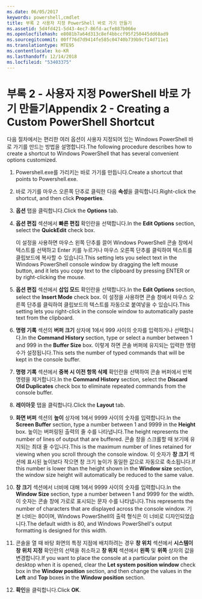 ```yaml
---
ms.date: 06/05/2017
keywords: powershell,cmdlet
title: 부록 2 사용자 지정 PowerShell 바로 가기 만들기
ms.assetid: 5d4fd421-5d43-4ec7-86fd-acfe887b066e
ms.openlocfilehash: e8081b7a64d313c8ef4bbccf95f250445dd68ad9
ms.sourcegitcommit: 00ff76d7d9414fe585c04740b739b9cf14d711e1
ms.translationtype: MTE95
ms.contentlocale: ko-KR
ms.lasthandoff: 12/14/2018
ms.locfileid: "53403375"
---
```

# <a name="appendix-2---creating-a-custom-powershell-shortcut"></a><span data-ttu-id="e166d-103">부록 2 - 사용자 지정 PowerShell 바로 가기 만들기</span><span class="sxs-lookup"><span data-stu-id="e166d-103">Appendix 2 - Creating a Custom PowerShell Shortcut</span></span>

<span data-ttu-id="e166d-104">다음 절차에서는 편리한 여러 옵션이 사용자 지정되어 있는 Windows PowerShell 바로 가기를 만드는 방법을 설명합니다.</span><span class="sxs-lookup"><span data-stu-id="e166d-104">The following procedure describes how to create a shortcut to Windows PowerShell that has several convenient options customized.</span></span>

1. <span data-ttu-id="e166d-105">Powershell.exe를 가리키는 바로 가기를 만듭니다.</span><span class="sxs-lookup"><span data-stu-id="e166d-105">Create a shortcut that points to Powershell.exe.</span></span>

2. <span data-ttu-id="e166d-106">바로 가기를 마우스 오른쪽 단추로 클릭한 다음 **속성**을 클릭합니다.</span><span class="sxs-lookup"><span data-stu-id="e166d-106">Right-click the shortcut, and then click **Properties**.</span></span>

3. <span data-ttu-id="e166d-107">**옵션** 탭을 클릭합니다.</span><span class="sxs-lookup"><span data-stu-id="e166d-107">Click the **Options** tab.</span></span>

4. <span data-ttu-id="e166d-108">**옵션 편집** 섹션에서 **빠른 편집** 확인란을 선택합니다.</span><span class="sxs-lookup"><span data-stu-id="e166d-108">In the **Edit Options** section, select the **QuickEdit** check box.</span></span>

    <span data-ttu-id="e166d-109">이 설정을 사용하면 마우스 왼쪽 단추를 끌어 Windows PowerShell 콘솔 창에서 텍스트를 선택하고 Enter 키를 누르거나 마우스 오른쪽 단추를 클릭하여 텍스트를 클립보드에 복사할 수 있습니다.</span><span class="sxs-lookup"><span data-stu-id="e166d-109">This setting lets you select text in the Windows PowerShell console window by dragging the left mouse button, and it lets you copy text to the clipboard by pressing ENTER or by right-clicking the mouse.</span></span>

5. <span data-ttu-id="e166d-110">**옵션 편집** 섹션에서 **삽입 모드** 확인란을 선택합니다.</span><span class="sxs-lookup"><span data-stu-id="e166d-110">In the **Edit Options** section, select the **Insert Mode** check box.</span></span> <span data-ttu-id="e166d-111">이 설정을 사용하면 콘솔 창에서 마우스 오른쪽 단추를 클릭하여 클립보드의 텍스트를 자동으로 붙여넣을 수 있습니다.</span><span class="sxs-lookup"><span data-stu-id="e166d-111">This setting lets you right-click in the console window to automatically paste text from the clipboard.</span></span>

6. <span data-ttu-id="e166d-112">**명령 기록** 섹션의 **버퍼 크기** 상자에 1에서 999 사이의 숫자를 입력하거나 선택합니다.</span><span class="sxs-lookup"><span data-stu-id="e166d-112">In the **Command History** section, type or select a number between 1 and 999 in the **Buffer Size** box.</span></span> <span data-ttu-id="e166d-113">이렇게 하면 콘솔 버퍼에 유지되는 입력한 명령 수가 설정됩니다.</span><span class="sxs-lookup"><span data-stu-id="e166d-113">This sets the number of typed commands that will be kept in the console buffer.</span></span>

7. <span data-ttu-id="e166d-114">**명령 기록** 섹션에서 **중복 시 이전 항목 삭제** 확인란을 선택하여 콘솔 버퍼에서 반복 명령을 제거합니다.</span><span class="sxs-lookup"><span data-stu-id="e166d-114">In the **Command History** section, select the **Discard Old Duplicates** check box to eliminate repeated commands from the console buffer.</span></span>

8. <span data-ttu-id="e166d-115">**레이아웃** 탭을 클릭합니다.</span><span class="sxs-lookup"><span data-stu-id="e166d-115">Click the **Layout** tab.</span></span>

9. <span data-ttu-id="e166d-116">**화면 버퍼** 섹션의 **높이** 상자에 1에서 9999 사이의 숫자를 입력합니다.</span><span class="sxs-lookup"><span data-stu-id="e166d-116">In the **Screen Buffer** section, type a number between 1 and 9999 in the **Height** box.</span></span> <span data-ttu-id="e166d-117">높이는 버퍼링된 출력의 줄 수를 나타냅니다.</span><span class="sxs-lookup"><span data-stu-id="e166d-117">The height represents the number of lines of output that are buffered.</span></span> <span data-ttu-id="e166d-118">콘솔 창을 스크롤할 때 보기에 유지되는 최대 줄 수입니다.</span><span class="sxs-lookup"><span data-stu-id="e166d-118">This is the maximum number of lines retained for viewing when you scroll through the console window.</span></span> <span data-ttu-id="e166d-119">이 숫자가 **창 크기** 섹션에 표시된 높이보다 작으면 창 크기 높이가 동일한 값으로 자동으로 축소됩니다.</span><span class="sxs-lookup"><span data-stu-id="e166d-119">If this number is lower than the height shown in the **Window size** section, the window size height will automatically be reduced to the same value.</span></span>

10. <span data-ttu-id="e166d-120">**창 크기** 섹션에서 너비에 대해 1에서 9999 사이의 숫자를 입력합니다.</span><span class="sxs-lookup"><span data-stu-id="e166d-120">In the **Window Size** section, type a number between 1 and 9999 for the width.</span></span> <span data-ttu-id="e166d-121">이 숫자는 콘솔 창에 가로로 표시되는 문자 수를 나타냅니다.</span><span class="sxs-lookup"><span data-stu-id="e166d-121">This represents the number of characters that are displayed across the console window.</span></span> <span data-ttu-id="e166d-122">기본 너비는 80이며, Windows PowerShell의 출력 형식은 이 너비로 디자인되었습니다.</span><span class="sxs-lookup"><span data-stu-id="e166d-122">The default width is 80, and Windows PowerShell's output formatting is designed for this width.</span></span>

11. <span data-ttu-id="e166d-123">콘솔을 열 때 바탕 화면의 특정 지점에 배치하려는 경우 **창 위치** 섹션에서 **시스템이 창 위치 지정** 확인란의 선택을 취소하고 **창 위치** 섹션에서 **왼쪽** 및 **위쪽** 상자의 값을 변경합니다.</span><span class="sxs-lookup"><span data-stu-id="e166d-123">If you want to place the console at a particular point on the desktop when it is opened, clear the **Let system position window** check box in the **Window position** section, and then change the values in the **Left** and **Top** boxes in the **Window position** section.</span></span>

12. <span data-ttu-id="e166d-124">**확인**을 클릭합니다.</span><span class="sxs-lookup"><span data-stu-id="e166d-124">Click **OK**.</span></span>